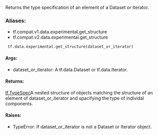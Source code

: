 Returns the type specification of an element of a Dataset or Iterator.
### Aliases:
- tf.compat.v1.data.experimental.get_structure
- tf.compat.v2.data.experimental.get_structure

```
 tf.data.experimental.get_structure(dataset_or_iterator)
```
#### Args:
- dataset_or_iterator: A tf.data.Dataset or tf.data.Iterator.
#### Returns:
[tf.TypeSpec](https://tensorflow.google.cn/api_docs/python/tf/TypeSpec)A nested structure of  objects matching the structure of an element of dataset_or_iterator and spacifying the type of individal components.

#### Raises:
- TypeError: If dataset_or_iterator is not a Dataset or Iterator object.
